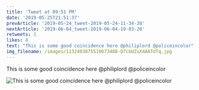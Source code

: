 ```yaml
---
title: 'Tweet at 09:51 PM'
date: '2019-05-25T21:51:37'
prevArticle: '2019-05-24_tweet-2019-05-24-11-34-28'
nextArticle: '2019-06-04_tweet-2019-06-04-19-03-20'
retweets: 1
likes: 8
text: "This is some good coincidence here @philiplord @policeincolor"
img_filename: /images/1132403875510673408-D7cbUZuX4AATdTq.jpg
---
```

This is some good coincidence here @philiplord @policeincolor

![This is some good coincidence here @philiplord @policeincolor](/images/1132403875510673408-D7cbUZuX4AATdTq.jpg "This is some good coincidence here @philiplord @policeincolor")